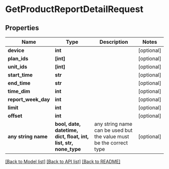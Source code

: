 # GetProductReportDetailRequest


## Properties
Name | Type | Description | Notes
------------ | ------------- | ------------- | -------------
**device** | **int** |  | [optional] 
**plan_ids** | **[int]** |  | [optional] 
**unit_ids** | **[int]** |  | [optional] 
**start_time** | **str** |  | [optional] 
**end_time** | **str** |  | [optional] 
**time_dim** | **int** |  | [optional] 
**report_week_day** | **int** |  | [optional] 
**limit** | **int** |  | [optional] 
**offset** | **int** |  | [optional] 
**any string name** | **bool, date, datetime, dict, float, int, list, str, none_type** | any string name can be used but the value must be the correct type | [optional]

[[Back to Model list]](../README.md#documentation-for-models) [[Back to API list]](../README.md#documentation-for-api-endpoints) [[Back to README]](../README.md)


